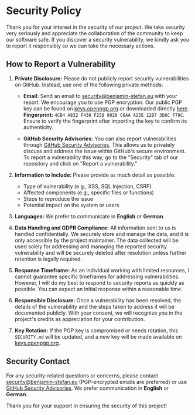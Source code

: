 # Security Policy

Thank you for your interest in the security of our project. We take security very seriously and appreciate the collaboration of the community to keep our software safe. If you discover a security vulnerability, we kindly ask you to report it responsibly so we can take the necessary actions.

## How to Report a Vulnerability

1. **Private Disclosure:** Please do not publicly report security vulnerabilities on GitHub. Instead, use one of the following private methods:

    - **Email:** Send an email to [security@benjamin-stefan.eu](mailto:security@benjamin-stefan.eu) with your report. We encourage you to use PGP encryption. Our public PGP key can be found on [keys.openpgp.org](https://keys.openpgp.org/) or downloaded directly [here](https://keys.openpgp.org/vks/v1/by-email/security@benjamin-stefan.eu).  
      **Fingerprint:** `4CB4 A832 F430 F258 9026 C6AA A23E 12B7 3D8C F79C`.  
      Ensure to verify the fingerprint after importing the key to confirm its authenticity.

    - **GitHub Security Advisories:** You can also report vulnerabilities through [GitHub Security Advisories](https://github.com/Benjamin-Stefan/uqmi-client/security/advisories). This allows us to privately discuss and address the issue within GitHub's secure environment. To report a vulnerability this way, go to the "Security" tab of our repository and click on "Report a vulnerability."

2. **Information to Include:** Please provide as much detail as possible:

    - Type of vulnerability (e.g., XSS, SQL Injection, CSRF)
    - Affected components (e.g., specific files or functions)
    - Steps to reproduce the issue
    - Potential impact on the system or users

3. **Languages:** We prefer to communicate in **English** or **German**.

4. **Data Handling and GDPR Compliance:** All information sent to us is handled confidentially. We securely store and manage the data, and it is only accessible by the project maintainer. The data collected will be used solely for addressing and managing the reported security vulnerability and will be securely deleted after resolution unless further retention is legally required.

5. **Response Timeframe:** As an individual working with limited resources, I cannot guarantee specific timeframes for addressing vulnerabilities. However, I will do my best to respond to security reports as quickly as possible. You can expect an initial response within a reasonable time.

6. **Responsible Disclosure:** Once a vulnerability has been resolved, the details of the vulnerability and the steps taken to address it will be documented publicly. With your consent, we will recognize you in the project's credits as appreciation for your contribution.

7. **Key Rotation:** If the PGP key is compromised or needs rotation, this `SECURITY.md` will be updated, and a new key will be made available on [keys.openpgp.org](https://keys.openpgp.org/).

## Security Contact

For any security-related questions or concerns, please contact [security@benjamin-stefan.eu](mailto:security@benjamin-stefan.eu) (PGP-encrypted emails are preferred) or use [GitHub Security Advisories](https://github.com/Benjamin-Stefan/uqmi-client/security/advisories). We prefer communication in **English** or **German**.

Thank you for your support in ensuring the security of this project!
